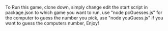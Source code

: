 To Run this game,
clone down,
simply change edit the  start script in package.json to which game you want to run,
use "node pcGuesses.js" for the computer to guess the number you pick,
use "node youGuess.js" if you want to guess the computers number,
Enjoy!
